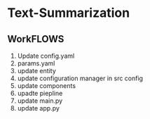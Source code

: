 # Text-Summarization



## WorkFLOWS


1. Update  config.yaml
2. params.yaml
3. update entity
4. update configuration manager in src config
5. update components
6. upadte piepline
7. update main.py
8. update app.py
